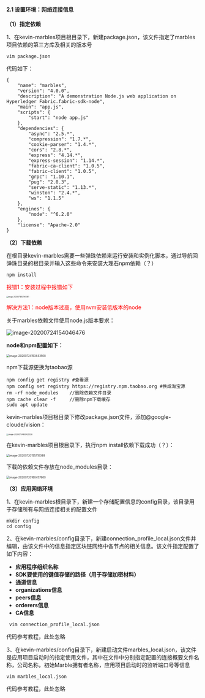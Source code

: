 #### 2.1 设置环境：网络连接信息

**（1）指定依赖**

1、在kevin-marbles项目根目录下，新建package.json，该文件指定了marbles项目依赖的第三方库及相关的版本号

```
vim package.json
```

代码如下：

```
{
    "name": "marbles",
    "version": "4.0.0",
    "description": "A demonstration Node.js web application on Hyperledger Fabric.fabric-sdk-node",
    "main": "app.js",
    "scripts": {
        "start": "node app.js"
    },
    "dependencies": {
        "async": "2.5.*",
        "compression": "1.7.*",
        "cookie-parser": "1.4.*",
        "cors": "2.8.*",
        "express": "4.14.*",
        "express-session": "1.14.*",
        "fabric-ca-client": "1.0.5",
        "fabric-client": "1.0.5",
        "grpc": "1.10.1",
        "pug": "2.0.3",
        "serve-static": "1.13.*",
        "winston": "2.4.*",
        "ws": "1.1.5"
    },
    "engines": {
        "node": "^6.2.0"
    },
    "license": "Apache-2.0"
}
```

**（2）下载依赖**

在根目录kevin-marbles需要一些弹珠依赖来运行安装和实例化脚本，通过导航回弹珠目录的根目录并输入这些命令来安装大理石npm依赖（？）

```
npm install
```

<font color=red>报错1：安装过程中报错如下</font>

<img src="https://i.loli.net/2020/07/16/eo6SHFnNhGJqdk3.png" alt="image-20200716162140981" style="zoom:30%;" />

<font color=red>解决方法1：node版本过高，使用nvm安装低版本的node</font>

关于marbles依赖文件使用node.js版本要求：

![image-20200724154046476](https://i.loli.net/2020/07/24/bUwR68Fq7fAaTVH.png)

**node和npm配置如下：**

<img src="https://i.loli.net/2020/07/24/gsuLAzF92UfRpiX.png" alt="image-20200724153443508" style="zoom:50%;" />

npm下载源更换为taobao源

```
npm config get registry #查看源
npm config set registry https://registry.npm.taobao.org #换成淘宝源
rm -rf node_modules    //删除依赖文件目录
npm cache clear -f     //删除npm下载缓存
sudo apt update
```

kevin-marbles项目根目录下修改package.json文件，添加@google-cloude/vision：

<img src="https://i.loli.net/2020/07/24/B3lWarti5EcMV2s.png" alt="image-20200724160425038" style="zoom:33%;" />

在kevin-marbles项目根目录下，执行npm install依赖下载成功（？）：

<img src="https://i.loli.net/2020/07/20/AMFTLUs18NvurXB.png" alt="image-20200720155710388" style="zoom:50%;" />

下载的依赖文件存放在node_modules目录：

<img src="https://i.loli.net/2020/07/20/jXYIwi5uEOoDhSV.png" alt="image-20200720160457600" style="zoom:50%;" />





**（3）应用网络环境**

1、在kevin-marbles根目录下，新建一个存储配置信息的config目录，该目录用于存储所有与网络连接相关的配置文件

```
mkdir config
cd config
```

2、在kevin-marbles/config目录下，新建connection_profile_local.json文件并编辑，由该文件中的信息指定区块链网络中各节点的相关信息。该文件指定配置了如下内容：

- **应用程序组织名称**
- **SDK要使用的键值存储的路径（用于存储加密材料）**
- **通道信息**
- **organizations信息**
- **peers信息**
- **orderers信息**
- **CA信息**

```
 vim connection_profile_local.json
```

代码参考教程，此处忽略

3、在kevin-marbles/config目录下，新建启动文件marbles_local.json，该文件是应用项目启动时的指定使用文件，其中在文件中分别指定配置的连接概要文件名称，公司名称，初始Marble拥有者名称，应用项目启动时的监听端口号等信息

```
vim marbles_local.json
```

代码参考教程，此处忽略













